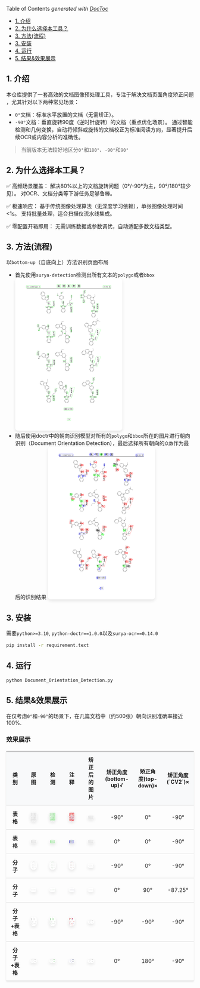 <!-- START doctoc generated TOC please keep comment here to allow auto update -->
<!-- DON'T EDIT THIS SECTION, INSTEAD RE-RUN doctoc TO UPDATE -->
Table of Contents  *generated with [DocToc](https://github.com/thlorenz/doctoc)*

- [1. 介绍](#1-%E4%BB%8B%E7%BB%8D)
- [2. 为什么选择本工具？​​](#2-%E4%B8%BA%E4%BB%80%E4%B9%88%E9%80%89%E6%8B%A9%E6%9C%AC%E5%B7%A5%E5%85%B7%E2%80%8B%E2%80%8B)
- [3. 方法(流程)](#3-%E6%96%B9%E6%B3%95%E6%B5%81%E7%A8%8B)
- [3. 安装](#3-%E5%AE%89%E8%A3%85)
- [4. 运行](#4-%E8%BF%90%E8%A1%8C)
- [5. 结果&效果展示](#5-%E7%BB%93%E6%9E%9C%E6%95%88%E6%9E%9C%E5%B1%95%E7%A4%BA)

<!-- END doctoc generated TOC please keep comment here to allow auto update -->


## 1. 介绍
本仓库提供了一套高效的文档图像预处理工具，专注于解决 ​​文档页面角度矫正问题​​，尤其针对以下两种常见场景：
​
* `0°`文档​​：标准水平放置的文档（无需矫正）。
* ​`-90°`文档​​：垂直旋转90度（逆时针旋转）的文档（重点优化场景）。
通过智能检测和几何变换，自动将倾斜或旋转的文档校正为标准阅读方向，显著提升后续OCR或内容分析的准确性。

> 当前版本​​无法较好地区分`0°`和`180°`​​、​`​-90°`和`90°​​`

## 2. 为什么选择本工具？​​
✅ ​​高频场景覆盖​​：
解决80%以上的文档旋转问题（0°/-90°为主，90°/180°较少见）。
对OCR、文档分类等下游任务足够鲁棒。


✅ ​​极速响应​​：
基于传统图像处理算法（无深度学习依赖），单张图像处理时间<1s。
支持批量处理，适合扫描仪流水线集成。


✅ ​​零配置开箱即用​​：
无需训练数据或参数调优，自动适配多数文档类型。

## 3. 方法(流程)
以`bottom-up`（自底向上）方法识别页面布局
* 首先使用`surya-detection`检测出所有文本的`polygo`或者`bbox`
<img src="./assets/test_image3_detection.png" style="
        max-width: 60%;
        height: auto;
        border-radius: 8px;
        box-shadow: 0 4px 8px rgba(0, 0, 0, 0.1);
        transition: transform 0.3s ease;
    ">
* 随后使用doctr中的朝向识别模型对所有的`polygo`和`bbox`所在的图片进行朝向识别（Document Orientation Detection），最后选择所有朝向的`众数`作为最后的识别结果
<img src="./assets/test_image3_anno.png" style="
        max-width: 60%;
        height: auto;
        border-radius: 8px;
        box-shadow: 0 4px 8px rgba(0, 0, 0, 0.1);
        transition: transform 0.3s ease;
    ">

## 3. 安装
需要`python>=3.10`, `python-doctr==1.0.0`以及`surya-ocr==0.14.0`
```cmd
pip install -r requirement.text
```

## 4. 运行
```cmd
python Document_Orientation_Detection.py
```

## 5. 结果&效果展示
在仅考虑​​`0°`和​​`-90°`的场景下，在几篇文档中（约500张）朝向识别准确率接近100%.

### 效果展示
<table style="
    width: 100%;
    border-collapse: collapse;
    margin: 20px 0;
    box-shadow: 0 2px 4px rgba(0, 0, 0, 0.1);
    text-align: center;
">
    <thead>
        <tr style="background-color: #f8f9fa;">
            <th style="
                padding: 12px;
                border-bottom: 1px solid #ddd;
            ">类别</th>
            <th style="
                padding: 12px;
                border-bottom: 1px solid #ddd;
            ">原图</th>
            <th style="
                padding: 12px;
                border-bottom: 1px solid #ddd;
            ">检测</th>
            <th style="
                padding: 12px;
                border-bottom: 1px solid #ddd;
            ">注释</th>
            <th style="
                padding: 12px;
                border-bottom: 1px solid #ddd;
            ">矫正后的图片</th>
            <th style="
                padding: 12px;
                border-bottom: 1px solid #ddd;
            ">矫正角度(bottom-up)√</th>
            <th style="
                padding: 12px;
                border-bottom: 1px solid #ddd;
            ">矫正角度(top-down)×</th>
            <th style="
                padding: 12px;
                border-bottom: 1px solid #ddd;
            ">矫正角度(`CV2`)×</th>
        </tr>
    </thead>
    <tbody>
        <tr>
            <td style="
                padding: 12px;
                border-bottom: 1px solid #ddd;
                font-weight: bold;
            ">表格</td>
            <td style="
                padding: 12px;
                border-bottom: 1px solid #ddd;
            ">
                <img src="./assets/test_image2.png" style="
                    max-width: 60%;
                    height: auto;
                    border-radius: 8px;
                    box-shadow: 0 4px 8px rgba(0, 0, 0, 0.1);
                    transition: transform 0.3s ease;
                ">
            </td>
            <td style="
                padding: 12px;
                border-bottom: 1px solid #ddd;
            ">
                <img src="./assets/test_image2_detection.png" style="
                    max-width: 60%;
                    height: auto;
                    border-radius: 8px;
                    box-shadow: 0 4px 8px rgba(0, 0, 0, 0.1);
                    transition: transform 0.3s ease;
                ">
            </td>
            <td style="
                padding: 12px;
                border-bottom: 1px solid #ddd;
            ">
                <img src="./assets/test_image2_anno.png" style="
                    max-width: 60%;
                    height: auto;
                    border-radius: 8px;
                    box-shadow: 0 4px 8px rgba(0, 0, 0, 0.1);
                    transition: transform 0.3s ease;
                ">
            </td>
            <td style="
                padding: 12px;
                border-bottom: 1px solid #ddd;
                font-weight: bold;
            ">
                <img src="./assets/test_image2_rotation.png" style="
                    max-width: 60%;
                    height: auto;
                    border-radius: 8px;
                    box-shadow: 0 4px 8px rgba(0, 0, 0, 0.1);
                    transition: transform 0.3s ease;
                ">
            </td>
            <td style="
                padding: 12px;
                border-bottom: 1px solid #ddd;">-90°</td>
            <td style="
                padding: 12px;
                border-bottom: 1px solid #ddd;">0°</td>
            <td style="
                padding: 12px;
                border-bottom: 1px solid #ddd;">-90°</td>
        </tr>
        <td style="
                padding: 12px;
                border-bottom: 1px solid #ddd;
                font-weight: bold;
            ">表格</td>
            <td style="
                padding: 12px;
                border-bottom: 1px solid #ddd;
            ">
                <img src="./assets/test_image2_rotation.png" style="
                    max-width: 60%;
                    height: auto;
                    border-radius: 8px;
                    box-shadow: 0 4px 8px rgba(0, 0, 0, 0.1);
                    transition: transform 0.3s ease;
                ">
            </td>
            <td style="
                padding: 12px;
                border-bottom: 1px solid #ddd;
            ">
                <img src="./assets/test_image2_rotation_detection.png" style="
                    max-width: 60%;
                    height: auto;
                    border-radius: 8px;
                    box-shadow: 0 4px 8px rgba(0, 0, 0, 0.1);
                    transition: transform 0.3s ease;
                ">
            </td>
            <td style="
                padding: 12px;
                border-bottom: 1px solid #ddd;
            ">
                <img src="./assets/test_image2_rotation_anno.png" style="
                    max-width: 60%;
                    height: auto;
                    border-radius: 8px;
                    box-shadow: 0 4px 8px rgba(0, 0, 0, 0.1);
                    transition: transform 0.3s ease;
                ">
            </td>
            <td style="
                padding: 12px;
                border-bottom: 1px solid #ddd;
                font-weight: bold;
            ">
                <img src="./assets/test_image2_rotation.png" style="
                    max-width: 60%;
                    height: auto;
                    border-radius: 8px;
                    box-shadow: 0 4px 8px rgba(0, 0, 0, 0.1);
                    transition: transform 0.3s ease;
                ">
            </td>
            <td style="
                padding: 12px;
                border-bottom: 1px solid #ddd;">0°</td>
            <td style="
                padding: 12px;
                border-bottom: 1px solid #ddd;">0°</td>
            <td style="
                padding: 12px;
                border-bottom: 1px solid #ddd;">-90°</td>
        </tr>
        <tr>
            <td style="
                padding: 12px;
                border-bottom: 1px solid #ddd;
                font-weight: bold;
            ">分子</td>
            <td style="
                padding: 12px;
                border-bottom: 1px solid #ddd;
            ">
                <img src="./assets/test_image3.png" style="
                    max-width: 60%;
                    height: auto;
                    border-radius: 8px;
                    box-shadow: 0 4px 8px rgba(0, 0, 0, 0.1);
                    transition: transform 0.3s ease;
                ">
            </td>
            <td style="
                padding: 12px;
                border-bottom: 1px solid #ddd;
            ">
                <img src="./assets/test_image3_detection.png" style="
                    max-width: 60%;
                    height: auto;
                    border-radius: 8px;
                    box-shadow: 0 4px 8px rgba(0, 0, 0, 0.1);
                    transition: transform 0.3s ease;
                ">
            </td>
            <td style="
                padding: 12px;
                border-bottom: 1px solid #ddd;
            ">
                <img src="./assets/test_image3_anno.png" style="
                    max-width: 60%;
                    height: auto;
                    border-radius: 8px;
                    box-shadow: 0 4px 8px rgba(0, 0, 0, 0.1);
                    transition: transform 0.3s ease;
                ">
            </td>
            <td style="
                padding: 12px;
                border-bottom: 1px solid #ddd;
            ">
                <img src="./assets/test_image3_rotation.png" style="
                    max-width: 60%;
                    height: auto;
                    border-radius: 8px;
                    box-shadow: 0 4px 8px rgba(0, 0, 0, 0.1);
                    transition: transform 0.3s ease;
                ">
            </td>
            <td style="
                padding: 12px;
                border-bottom: 1px solid #ddd;">-90°</td>
            <td style="
                padding: 12px;
                border-bottom: 1px solid #ddd;">0°</td>
            <td style="
                padding: 12px;
                border-bottom: 1px solid #ddd;">-90°</td>
        </tr>
        <tr>
            <td style="
                padding: 12px;
                border-bottom: 1px solid #ddd;
                font-weight: bold;
            ">分子</td>
            <td style="
                padding: 12px;
                border-bottom: 1px solid #ddd;
            ">
                <img src="./assets/test_image3_rotation.png" style="
                    max-width: 60%;
                    height: auto;
                    border-radius: 8px;
                    box-shadow: 0 4px 8px rgba(0, 0, 0, 0.1);
                    transition: transform 0.3s ease;
                ">
            </td>
            <td style="
                padding: 12px;
                border-bottom: 1px solid #ddd;
            ">
                <img src="./assets/test_image3_rotation_detection.png" style="
                    max-width: 60%;
                    height: auto;
                    border-radius: 8px;
                    box-shadow: 0 4px 8px rgba(0, 0, 0, 0.1);
                    transition: transform 0.3s ease;
                ">
            </td>
            <td style="
                padding: 12px;
                border-bottom: 1px solid #ddd;
            ">
                <img src="./assets/test_image3_rotation_anno.png" style="
                    max-width: 60%;
                    height: auto;
                    border-radius: 8px;
                    box-shadow: 0 4px 8px rgba(0, 0, 0, 0.1);
                    transition: transform 0.3s ease;
                ">
            </td>
            <td style="
                padding: 12px;
                border-bottom: 1px solid #ddd;
            ">
                <img src="./assets/test_image3_rotation.png" style="
                    max-width: 60%;
                    height: auto;
                    border-radius: 8px;
                    box-shadow: 0 4px 8px rgba(0, 0, 0, 0.1);
                    transition: transform 0.3s ease;
                ">
            </td>
            <td style="
                padding: 12px;
                border-bottom: 1px solid #ddd;">0°</td>
            <td style="
                padding: 12px;
                border-bottom: 1px solid #ddd;">90°</td>
            <td style="
                padding: 12px;
                border-bottom: 1px solid #ddd;">-87.25°</td>
        </tr>
        <tr>
            <td style="
                padding: 12px;
                border-bottom: 1px solid #ddd;
                font-weight: bold;
            ">分子+表格</td>
            <td style="
                padding: 12px;
                border-bottom: 1px solid #ddd;
            ">
                <img src="./assets/test_image.png" style="
                    max-width: 60%;
                    height: auto;
                    border-radius: 8px;
                    box-shadow: 0 4px 8px rgba(0, 0, 0, 0.1);
                    transition: transform 0.3s ease;
                ">
            </td>
            <td style="
                padding: 12px;
                border-bottom: 1px solid #ddd;
            ">
                <img src="./assets/test_image_detection.png" style="
                    max-width: 60%;
                    height: auto;
                    border-radius: 8px;
                    box-shadow: 0 4px 8px rgba(0, 0, 0, 0.1);
                    transition: transform 0.3s ease;
                ">
            </td>
            <td style="
                padding: 12px;
                border-bottom: 1px solid #ddd;
            ">
                <img src="./assets/test_image_anno.png" style="
                    max-width: 60%;
                    height: auto;
                    border-radius: 8px;
                    box-shadow: 0 4px 8px rgba(0, 0, 0, 0.1);
                    transition: transform 0.3s ease;
                ">
            </td>
            <td style="
                padding: 12px;
                border-bottom: 1px solid #ddd;
            ">
                <img src="./assets/test_image_rotation.png" style="
                    max-width: 60%;
                    height: auto;
                    border-radius: 8px;
                    box-shadow: 0 4px 8px rgba(0, 0, 0, 0.1);
                    transition: transform 0.3s ease;
                ">
            </td>
            <td style="
                padding: 12px;
                border-bottom: 1px solid #ddd;">-90°</td>
            <td style="
                padding: 12px;
                border-bottom: 1px solid #ddd;">-90°</td>
            <td style="
                padding: 12px;
                border-bottom: 1px solid #ddd;">-90°</td>
        </tr>
        <td style="
                padding: 12px;
                border-bottom: 1px solid #ddd;
                font-weight: bold;
            ">分子+表格</td>
            <td style="
                padding: 12px;
                border-bottom: 1px solid #ddd;
            ">
                <img src="./assets/test_image_rotation.png" style="
                    max-width: 60%;
                    height: auto;
                    border-radius: 8px;
                    box-shadow: 0 4px 8px rgba(0, 0, 0, 0.1);
                    transition: transform 0.3s ease;
                ">
            </td>
            <td style="
                padding: 12px;
                border-bottom: 1px solid #ddd;
            ">
                <img src="./assets/test_image_rotation_detection.png" style="
                    max-width: 60%;
                    height: auto;
                    border-radius: 8px;
                    box-shadow: 0 4px 8px rgba(0, 0, 0, 0.1);
                    transition: transform 0.3s ease;
                ">
            </td>
            <td style="
                padding: 12px;
                border-bottom: 1px solid #ddd;
            ">
                <img src="./assets/test_image_rotation_anno.png" style="
                    max-width: 60%;
                    height: auto;
                    border-radius: 8px;
                    box-shadow: 0 4px 8px rgba(0, 0, 0, 0.1);
                    transition: transform 0.3s ease;
                ">
            </td>
            <td style="
                padding: 12px;
                border-bottom: 1px solid #ddd;
            ">
                <img src="./assets/test_image_rotation.png" style="
                    max-width: 60%;
                    height: auto;
                    border-radius: 8px;
                    box-shadow: 0 4px 8px rgba(0, 0, 0, 0.1);
                    transition: transform 0.3s ease;
                ">
            </td>
            <td style="
                padding: 12px;
                border-bottom: 1px solid #ddd;">0°</td>
            <td style="
                padding: 12px;
                border-bottom: 1px solid #ddd;">180°</td>
            <td style="
                padding: 12px;
                border-bottom: 1px solid #ddd;">-90°</td>
        </tr>
    </tbody>
</table>
